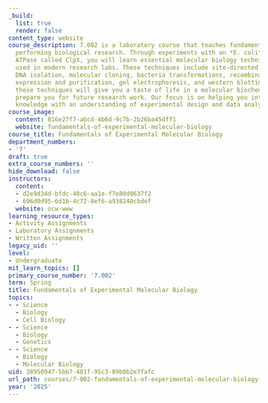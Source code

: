 ```yaml
---
_build:
  list: true
  render: false
content_type: website
course_description: 7.002 is a laboratory course that teaches fundamental skills for
  performing biological research. Through experiments with an *E. coli* bacterial
  ATPase called ClpX, you will learn essential molecular biology techniques commonly
  used in modern research labs. These techniques include site-directed mutagenesis,
  DNA isolation, molecular cloning, bacteria transformations, recombinant protein
  expression and purification, gel electrophoresis, and western blotting. Learning
  these techniques will give you a taste of life in a molecular biochemistry lab and
  prepare you for future research work. Our focus is on helping you integrate factual
  knowledge with an understanding of experimental design and data analysis.
course_image:
  content: 816e27f7-abcd-4b6d-9c7b-2b26ba45dff1
  website: fundamentals-of-experimental-molecular-biology
course_title: Fundamentals of Experimental Molecular Biology
department_numbers:
- '7'
draft: true
extra_course_numbers: ''
hide_download: false
instructors:
  content:
  - d2e9d34d-bfdc-40c6-aa1e-f7e80d0637f2
  - 696d0d95-6d1b-4c72-8ef6-a938240cbdef
  website: ocw-www
learning_resource_types:
- Activity Assignments
- Laboratory Assignments
- Written Assignments
legacy_uid: ''
level:
- Undergraduate
mit_learn_topics: []
primary_course_number: '7.002'
term: Spring
title: Fundamentals of Experimental Molecular Biology
topics:
- - Science
  - Biology
  - Cell Biology
- - Science
  - Biology
  - Genetics
- - Science
  - Biology
  - Molecular Biology
uid: 38950947-5bb7-481f-95c3-89b0b2e7fafc
url_path: courses/7-002-fundamentals-of-experimental-molecular-biology-spring-2025
year: '2025'
---
```

